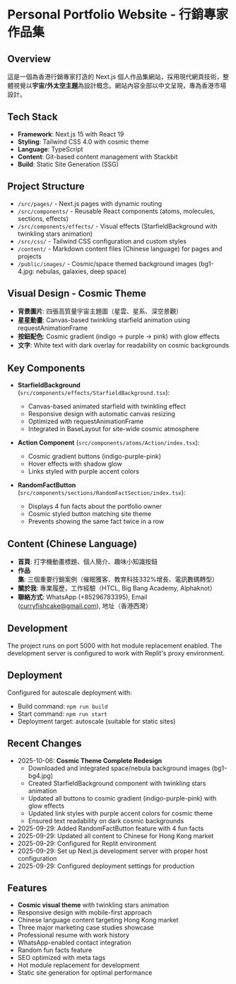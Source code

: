 # Personal Portfolio Website - 行銷專家作品集

## Overview
這是一個為香港行銷專家打造的 Next.js 個人作品集網站，採用現代網頁技術，整體視覺以**宇宙/外太空主題**為設計概念。網站內容全部以中文呈現，專為香港市場設計。

## Tech Stack
- **Framework**: Next.js 15 with React 19
- **Styling**: Tailwind CSS 4.0 with cosmic theme
- **Language**: TypeScript
- **Content**: Git-based content management with Stackbit
- **Build**: Static Site Generation (SSG)

## Project Structure
- `/src/pages/` - Next.js pages with dynamic routing
- `/src/components/` - Reusable React components (atoms, molecules, sections, effects)
- `/src/components/effects/` - Visual effects (StarfieldBackground with twinkling stars animation)
- `/src/css/` - Tailwind CSS configuration and custom styles
- `/content/` - Markdown content files (Chinese language) for pages and projects
- `/public/images/` - Cosmic/space themed background images (bg1-4.jpg: nebulas, galaxies, deep space)

## Visual Design - Cosmic Theme
- **背景圖片**: 四張高質量宇宙主題圖（星雲、星系、深空景觀）
- **星星動畫**: Canvas-based twinkling starfield animation using requestAnimationFrame
- **按鈕配色**: Cosmic gradient (indigo → purple → pink) with glow effects
- **文字**: White text with dark overlay for readability on cosmic backgrounds

## Key Components
- **StarfieldBackground** (`src/components/effects/StarfieldBackground.tsx`): 
  - Canvas-based animated starfield with twinkling effect
  - Responsive design with automatic canvas resizing
  - Optimized with requestAnimationFrame
  - Integrated in BaseLayout for site-wide cosmic atmosphere

- **Action Component** (`src/components/atoms/Action/index.tsx`):
  - Cosmic gradient buttons (indigo-purple-pink)
  - Hover effects with shadow glow
  - Links styled with purple accent colors

- **RandomFactButton** (`src/components/sections/RandomFactSection/index.tsx`):
  - Displays 4 fun facts about the portfolio owner
  - Cosmic styled button matching site theme
  - Prevents showing the same fact twice in a row

## Content (Chinese Language)
- **首頁**: 打字機動畫標題、個人簡介、趣味小知識按鈕
- **作品集**: 三個重要行銷案例（催眠獲客、教育科技332%增長、電訊數碼轉型）
- **關於我**: 專業履歷，工作經驗（HTCL, Big Bang Academy, Alphaknot）
- **聯絡方式**: WhatsApp (+85296783395), Email (curryfishcake@gmail.com), 地址（香港西灣）

## Development
The project runs on port 5000 with hot module replacement enabled. The development server is configured to work with Replit's proxy environment.

## Deployment
Configured for autoscale deployment with:
- Build command: `npm run build`
- Start command: `npm run start`
- Deployment target: autoscale (suitable for static sites)

## Recent Changes
- 2025-10-06: **Cosmic Theme Complete Redesign**
  - Downloaded and integrated space/nebula background images (bg1-bg4.jpg)
  - Created StarfieldBackground component with twinkling stars animation
  - Updated all buttons to cosmic gradient (indigo-purple-pink) with glow effects
  - Updated link styles with purple accent colors for cosmic theme
  - Ensured text readability on dark cosmic backgrounds
- 2025-09-29: Added RandomFactButton feature with 4 fun facts
- 2025-09-29: Updated all content to Chinese for Hong Kong market
- 2025-09-29: Configured for Replit environment
- 2025-09-29: Set up Next.js development server with proper host configuration
- 2025-09-29: Configured deployment settings for production

## Features
- **Cosmic visual theme** with twinkling stars animation
- Responsive design with mobile-first approach
- Chinese language content targeting Hong Kong market
- Three major marketing case studies showcase
- Professional resume with work history
- WhatsApp-enabled contact integration
- Random fun facts feature
- SEO optimized with meta tags
- Hot module replacement for development
- Static site generation for optimal performance